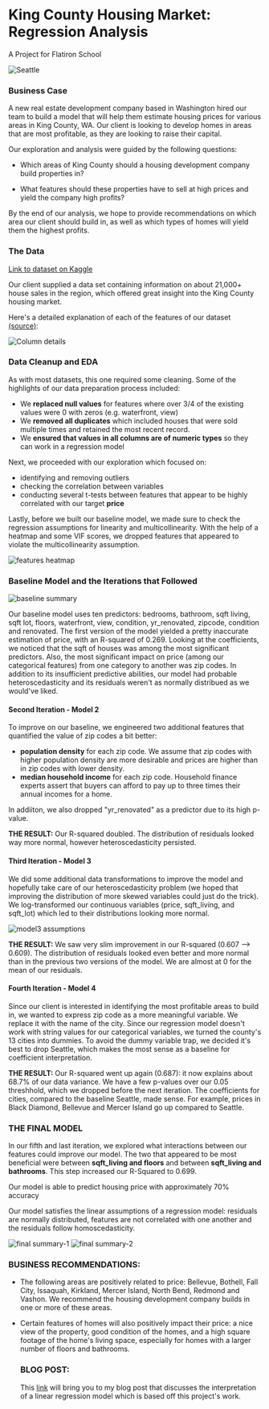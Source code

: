 # King County Housing Market: Regression Analysis
A Project for Flatiron School

![Seattle](images/seattle.jpeg)

### Business Case

A new real estate development company based in Washington hired our team to build a model that will help them estimate housing prices for various areas in King County, WA. Our client is looking to develop homes in areas that are most profitable, as they are looking to raise their capital. 

Our exploration and analysis were guided by the following questions:

* Which areas of King County should a housing development company build properties in? 

* What features should these properties have to sell at high prices and yield the company high profits?

By the end of our analysis, we hope to provide recommendations on which area our client should build in, as well as which types of homes will yield them the highest profits.

### The Data

[Link to dataset on Kaggle](https://www.kaggle.com/harlfoxem/housesalesprediction)

Our client supplied a data set containing information on about 21,000+ house sales in the region, which offered great insight into the King County housing market. 

Here's a detailed explanation of each of the features of our dataset [(source)](https://www.slideshare.net/PawanShivhare1/predicting-king-county-house-prices): 

![Column details](images/headers-explained.png)

### Data Cleanup and EDA

As with most datasets, this one required some cleaning. Some of the highlights of our data preparation process included:

* We **replaced null values** for features where over 3/4 of the existing values were 0 with zeros (e.g. waterfront, view)
* We **removed all duplicates** which included houses that were sold multiple times and retained the most recent record. 
* We **ensured that values in all columns are of numeric types** so they can work in a regression model 

Next, we proceeded with our exploration which focused on:

* identifying and removing outliers
* checking the correlation between variables 
* conducting several t-tests between features that appear to be highly correlated with our target **price**

Lastly, before we built our baseline model, we made sure to check the regression assumptions for linearity and multicollinearity. 
With the help of a heatmap and some VIF scores, we dropped features that appeared to violate the multicollinearity assumption. 

![features heatmap](images/heatmap.png)

### Baseline Model and the Iterations that Followed

![baseline summary](images/baseline_model.png)

Our baseline model uses ten predictors: bedrooms, bathroom, sqft living, sqft lot, floors, waterfront, view, condition, yr_renovated, zipcode, condition and renovated. The first version of the model yielded a pretty inaccurate estimation of price, with an R-squared of 0.269. Looking at the coefficients, we noticed that the sqft of houses was among the most significant predictors. Also, the most significant impact on price (among our categorical features) from one category to another was zip codes. In addition to its insufficient predictive abilities, our model had probable heteroscedasticity and its residuals weren't as normally distribued as we would've liked.

#### Second Iteration - Model 2

To improve on our baseline, we engineered two additional features that quantified the value of zip codes a bit better: 

 * **population density** for each zip code. We assume that zip codes with higher population density are more desirable and prices are higher than in zip codes with lower density.
 * **median household income** for each zip code. Household finance experts assert that buyers can afford to pay up to three times their annual incomes for a home.

In addiiton, we also dropped "yr_renovated" as a predictor due to its high p-value. 

**THE RESULT:** Our R-squared doubled. The distribution of residuals looked way more normal, however heteroscedasticity persisted. 

#### Third Iteration - Model 3

We did some additional data transformations to improve the model and hopefully take care of our heteroscedasticity problem (we hoped that improving the distribution of more skewed variables could just do the trick). We log-transformed our continuous variables (price, sqft_living, and sqft_lot) which led to their distributions looking more normal.
 
  ![model3 assumptions](images/model_4_assumptions.png)
 
 **THE RESULT:** We saw very slim improvement in our R-squared (0.607 --> 0.609). The distribution of residuals looked even better and more normal than in the previous two versions of the model. We are almost at 0 for the mean of our residuals. 


#### Fourth Iteration - Model 4

Since our client is interested in identifying the most profitable areas to build in, we wanted to express zip code as a more meaningful variable. We replace it with the name of the city. Since our regression model doesn't work with string values for our categorical variables, we turned the county's 13 cities into dummies. To avoid the dummy variable trap, we decided it's best to drop Seattle, which makes the most sense as a baseline for coefficient interpretation.


**THE RESULT:** Our R-squared went up again (0.687): it now explains about 68.7% of our data variance. We have a few p-values over our 0.05 threshhold, which we dropped before the next iteration. The coefficients for cities, compared to the baseline Seattle, made sense. For example, prices in Black Diamond, Bellevue and Mercer Island go up compared to Seattle.




### THE FINAL MODEL 

In our fifth and last iteration, we explored what interactions between our features could improve our model. The two that appeared to be most beneficial were between **sqft_living and floors** and between **sqft_living and bathrooms**. This step increased our R-Squared to 0.699.

Our model is able to predict housing price with approximately 70% accuracy

Our model satisfies the linear assumptions of a regression model: residuals are normally distributed, features are not correlated with one another and the residuals follow homoscedasticity.

 ![final summary-1](images/final-summary-1.png)
 ![final summary-2](images/final-summary-2.png)
 
 ### BUSINESS RECOMMENDATIONS:
 
* The following areas are positively related to price: Bellevue, Bothell, Fall City, Issaquah, Kirkland, Mercer Island, North Bend, Redmond and Vashon. We recommend the housing development company builds in one or more of these areas.  

* Certain features of homes will also positively impact their price: a nice view of the property, good condition of the homes, and a high square footage of the home's living space, especially for homes with a larger number of floors and bathrooms.

  ### BLOG POST:
  This [link](https://adinasteinman.medium.com/analyzing-a-linear-regression-result-d98c4090f6af) will bring you to my blog post that discusses the interpretation of a linear regression model which is based off this project's work.


 

